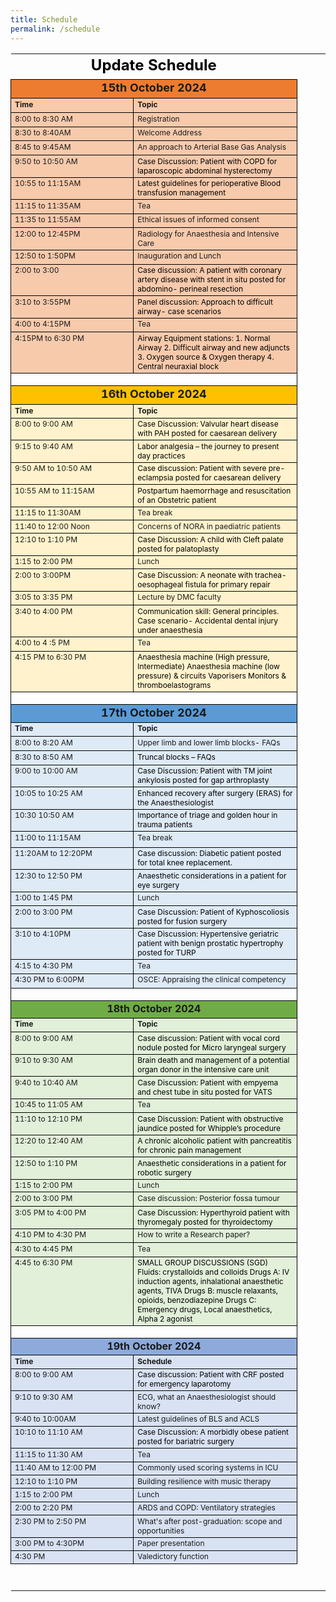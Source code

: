 ```yaml
---
title: Schedule
permalink: /schedule
---
```

 <table  style="border-collapse: collapse" border="0" cellspacing="0" cellpadding="0"><colgroup>
<col  style="width: 480.0px">
<col  style="width: 11.52px">
<col  style="width: 11.52px">
<col  style="width: 11.52px">
<col  style="width: 503.04px">
<col  style="width: 55.67999999999999px">
<col  style="width: 90.24px">
</colgroup>
<tr>
<td colspan="5" id="Table 1!A1" style="border-bottom-color: #000000;border-bottom-style: solid;border-bottom-width: 1px;border-collapse: collapse;border-left: none;border-right: none;border-top: none;color: #000000;font-size: 24.0px;font-weight: bold;height: 31.0pt;text-align: center;vertical-align: top">Update Schedule</td>
</tr>
<tr>
<td colspan="5" id="Table 1!A2" style="background-color: #ED7C30;border-bottom-color: #000000;border-bottom-style: solid;border-bottom-width: 1px;border-collapse: collapse;border-left-color: #000000;border-left-style: solid;border-left-width: 1px;border-right-color: #000000;border-right-style: solid;border-right-width: 1px;border-top-color: #000000;border-top-style: solid;border-top-width: 1px;font-size: 18.0px;font-weight: bold;height: 23.0pt;text-align: center;vertical-align: top">15th October 2024</td>
</tr>
<tr>
<td id="Table 1!A3" style="background-color: #F7CAAC;border-bottom-color: #000000;border-bottom-style: solid;border-bottom-width: 1px;border-collapse: collapse;border-left-color: #000000;border-left-style: solid;border-left-width: 1px;border-right-color: #000000;border-right-style: solid;border-right-width: 1px;border-top-color: #000000;border-top-style: solid;border-top-width: 1px;font-size: 12.0px;font-weight: bold;height: 17.0pt;text-align: left;vertical-align: top">Time</td>
<td colspan="4" id="Table 1!B3" style="background-color: #F7CAAC;border-bottom-color: #000000;border-bottom-style: solid;border-bottom-width: 1px;border-collapse: collapse;border-left-color: #000000;border-left-style: solid;border-left-width: 1px;border-right-color: #000000;border-right-style: solid;border-right-width: 1px;border-top-color: #000000;border-top-style: solid;border-top-width: 1px;font-size: 12.0px;font-weight: bold;height: 17.0pt;text-align: left;vertical-align: top">Topic</td>
</tr>
<tr>
<td id="Table 1!A4" style="background-color: #F7CAAC;border-bottom-color: #000000;border-bottom-style: solid;border-bottom-width: 1px;border-collapse: collapse;border-left-color: #000000;border-left-style: solid;border-left-width: 1px;border-right-color: #000000;border-right-style: solid;border-right-width: 1px;border-top-color: #000000;border-top-style: solid;border-top-width: 1px;font-size: 12.0px;height: 17.0pt;text-align: left;vertical-align: top">8:00 to 8:30 AM</td>
<td colspan="4" id="Table 1!B4" style="background-color: #F7CAAC;border-bottom-color: #000000;border-bottom-style: solid;border-bottom-width: 1px;border-collapse: collapse;border-left-color: #000000;border-left-style: solid;border-left-width: 1px;border-right-color: #000000;border-right-style: solid;border-right-width: 1px;border-top-color: #000000;border-top-style: solid;border-top-width: 1px;font-size: 12.0px;height: 17.0pt;text-align: left;vertical-align: top">Registration</td>
</tr>
<tr>
<td id="Table 1!A5" style="background-color: #F7CAAC;border-bottom-color: #000000;border-bottom-style: solid;border-bottom-width: 1px;border-collapse: collapse;border-left-color: #000000;border-left-style: solid;border-left-width: 1px;border-right-color: #000000;border-right-style: solid;border-right-width: 1px;border-top-color: #000000;border-top-style: solid;border-top-width: 1px;font-size: 12.0px;height: 17.0pt;text-align: left;vertical-align: top">8:30 to 8:40AM</td>
<td colspan="4" id="Table 1!B5" style="background-color: #F7CAAC;border-bottom-color: #000000;border-bottom-style: solid;border-bottom-width: 1px;border-collapse: collapse;border-left-color: #000000;border-left-style: solid;border-left-width: 1px;border-right-color: #000000;border-right-style: solid;border-right-width: 1px;border-top-color: #000000;border-top-style: solid;border-top-width: 1px;font-size: 12.0px;height: 17.0pt;text-align: left;vertical-align: top">Welcome Address</td>
</tr>
<tr>
<td id="Table 1!A6" style="background-color: #F7CAAC;border-bottom-color: #000000;border-bottom-style: solid;border-bottom-width: 1px;border-collapse: collapse;border-left-color: #000000;border-left-style: solid;border-left-width: 1px;border-right-color: #000000;border-right-style: solid;border-right-width: 1px;border-top-color: #000000;border-top-style: solid;border-top-width: 1px;font-size: 12.0px;height: 17.0pt;text-align: left;vertical-align: top">8:45 to 9:45AM</td>
<td colspan="4" id="Table 1!B6" style="background-color: #F7CAAC;border-bottom-color: #000000;border-bottom-style: solid;border-bottom-width: 1px;border-collapse: collapse;border-left-color: #000000;border-left-style: solid;border-left-width: 1px;border-right-color: #000000;border-right-style: solid;border-right-width: 1px;border-top-color: #000000;border-top-style: solid;border-top-width: 1px;font-size: 12.0px;height: 17.0pt;text-align: left;vertical-align: top">An approach to Arterial Base Gas Analysis</td>
</tr>
<tr>
<td id="Table 1!A7" style="background-color: #F7CAAC;border-bottom-color: #000000;border-bottom-style: solid;border-bottom-width: 1px;border-collapse: collapse;border-left-color: #000000;border-left-style: solid;border-left-width: 1px;border-right-color: #000000;border-right-style: solid;border-right-width: 1px;border-top-color: #000000;border-top-style: solid;border-top-width: 1px;font-size: 12.0px;height: 17.0pt;text-align: left;vertical-align: top">9:50 to 10:50 AM</td>
<td colspan="4" id="Table 1!B7" style="background-color: #F7CAAC;border-bottom-color: #000000;border-bottom-style: solid;border-bottom-width: 1px;border-collapse: collapse;border-left-color: #000000;border-left-style: solid;border-left-width: 1px;border-right-color: #000000;border-right-style: solid;border-right-width: 1px;border-top-color: #000000;border-top-style: solid;border-top-width: 1px;color: #000000;font-size: 12.0px;height: 17.0pt;text-align: left;vertical-align: top">Case Discussion: Patient with COPD for laparoscopic abdominal hysterectomy</td>
</tr>
<tr>
<td id="Table 1!A8" style="background-color: #F7CAAC;border-bottom-color: #000000;border-bottom-style: solid;border-bottom-width: 1px;border-collapse: collapse;border-left-color: #000000;border-left-style: solid;border-left-width: 1px;border-right-color: #000000;border-right-style: solid;border-right-width: 1px;border-top-color: #000000;border-top-style: solid;border-top-width: 1px;font-size: 12.0px;height: 17.0pt;text-align: left;vertical-align: top">10:55 to 11:15AM</td>
<td colspan="4" id="Table 1!B8" style="background-color: #F7CAAC;border-bottom-color: #000000;border-bottom-style: solid;border-bottom-width: 1px;border-collapse: collapse;border-left-color: #000000;border-left-style: solid;border-left-width: 1px;border-right-color: #000000;border-right-style: solid;border-right-width: 1px;border-top-color: #000000;border-top-style: solid;border-top-width: 1px;color: #000000;font-size: 12.0px;height: 17.0pt;text-align: left;vertical-align: top">Latest guidelines for perioperative Blood transfusion management</td>
</tr>
<tr>
<td id="Table 1!A9" style="background-color: #F7CAAC;border-bottom-color: #000000;border-bottom-style: solid;border-bottom-width: 1px;border-collapse: collapse;border-left-color: #000000;border-left-style: solid;border-left-width: 1px;border-right-color: #000000;border-right-style: solid;border-right-width: 1px;border-top-color: #000000;border-top-style: solid;border-top-width: 1px;font-size: 12.0px;height: 17.0pt;text-align: left;vertical-align: top">11:15 to 11:35AM</td>
<td colspan="4" id="Table 1!B9" style="background-color: #F7CAAC;border-bottom-color: #000000;border-bottom-style: solid;border-bottom-width: 1px;border-collapse: collapse;border-left-color: #000000;border-left-style: solid;border-left-width: 1px;border-right-color: #000000;border-right-style: solid;border-right-width: 1px;border-top-color: #000000;border-top-style: solid;border-top-width: 1px;font-size: 12.0px;height: 17.0pt;text-align: left;vertical-align: top">Tea</td>
</tr>
<tr>
<td id="Table 1!A10" style="background-color: #F7CAAC;border-bottom-color: #000000;border-bottom-style: solid;border-bottom-width: 1px;border-collapse: collapse;border-left-color: #000000;border-left-style: solid;border-left-width: 1px;border-right-color: #000000;border-right-style: solid;border-right-width: 1px;border-top-color: #000000;border-top-style: solid;border-top-width: 1px;font-size: 12.0px;height: 17.0pt;text-align: left;vertical-align: top">11:35 to 11:55AM</td>
<td colspan="4" id="Table 1!B10" style="background-color: #F7CAAC;border-bottom-color: #000000;border-bottom-style: solid;border-bottom-width: 1px;border-collapse: collapse;border-left-color: #000000;border-left-style: solid;border-left-width: 1px;border-right-color: #000000;border-right-style: solid;border-right-width: 1px;border-top-color: #000000;border-top-style: solid;border-top-width: 1px;font-size: 12.0px;height: 17.0pt;text-align: left;vertical-align: top">Ethical issues of informed consent</td>
</tr>
<tr>
<td id="Table 1!A11" style="background-color: #F7CAAC;border-bottom-color: #000000;border-bottom-style: solid;border-bottom-width: 1px;border-collapse: collapse;border-left-color: #000000;border-left-style: solid;border-left-width: 1px;border-right-color: #000000;border-right-style: solid;border-right-width: 1px;border-top-color: #000000;border-top-style: solid;border-top-width: 1px;font-size: 12.0px;height: 17.0pt;text-align: left;vertical-align: top">12:00 to 12:45PM</td>
<td colspan="4" id="Table 1!B11" style="background-color: #F7CAAC;border-bottom-color: #000000;border-bottom-style: solid;border-bottom-width: 1px;border-collapse: collapse;border-left-color: #000000;border-left-style: solid;border-left-width: 1px;border-right-color: #000000;border-right-style: solid;border-right-width: 1px;border-top-color: #000000;border-top-style: solid;border-top-width: 1px;font-size: 12.0px;height: 17.0pt;text-align: left;vertical-align: top">Radiology for Anaesthesia and Intensive Care</td>
</tr>
<tr>
<td id="Table 1!A12" style="background-color: #F7CAAC;border-bottom-color: #000000;border-bottom-style: solid;border-bottom-width: 1px;border-collapse: collapse;border-left-color: #000000;border-left-style: solid;border-left-width: 1px;border-right-color: #000000;border-right-style: solid;border-right-width: 1px;border-top-color: #000000;border-top-style: solid;border-top-width: 1px;font-size: 12.0px;height: 17.0pt;text-align: left;vertical-align: top">12:50 to 1:50PM</td>
<td colspan="4" id="Table 1!B12" style="background-color: #F7CAAC;border-bottom-color: #000000;border-bottom-style: solid;border-bottom-width: 1px;border-collapse: collapse;border-left-color: #000000;border-left-style: solid;border-left-width: 1px;border-right-color: #000000;border-right-style: solid;border-right-width: 1px;border-top-color: #000000;border-top-style: solid;border-top-width: 1px;font-size: 12.0px;height: 17.0pt;text-align: left;vertical-align: top">Inauguration and Lunch</td>
</tr>
<tr>
<td id="Table 1!A13" style="background-color: #F7CAAC;border-bottom-color: #000000;border-bottom-style: solid;border-bottom-width: 1px;border-collapse: collapse;border-left-color: #000000;border-left-style: solid;border-left-width: 1px;border-right-color: #000000;border-right-style: solid;border-right-width: 1px;border-top-color: #000000;border-top-style: solid;border-top-width: 1px;font-size: 12.0px;height: 17.0pt;text-align: left;vertical-align: top">2:00 to 3:00</td>
<td colspan="4" id="Table 1!B13" style="background-color: #F7CAAC;border-bottom-color: #000000;border-bottom-style: solid;border-bottom-width: 1px;border-collapse: collapse;border-left-color: #000000;border-left-style: solid;border-left-width: 1px;border-right-color: #000000;border-right-style: solid;border-right-width: 1px;border-top-color: #000000;border-top-style: solid;border-top-width: 1px;color: #000000;font-size: 12.0px;height: 17.0pt;text-align: left;vertical-align: top">Case discussion: A patient with coronary artery disease with stent in situ posted for abdomino- perineal resection</td>
</tr>
<tr>
<td id="Table 1!A14" style="background-color: #F7CAAC;border-bottom-color: #000000;border-bottom-style: solid;border-bottom-width: 1px;border-collapse: collapse;border-left-color: #000000;border-left-style: solid;border-left-width: 1px;border-right-color: #000000;border-right-style: solid;border-right-width: 1px;border-top-color: #000000;border-top-style: solid;border-top-width: 1px;font-size: 12.0px;height: 17.0pt;text-align: left;vertical-align: top">3:10 to 3:55PM</td>
<td colspan="4" id="Table 1!B14" style="background-color: #F7CAAC;border-bottom-color: #000000;border-bottom-style: solid;border-bottom-width: 1px;border-collapse: collapse;border-left-color: #000000;border-left-style: solid;border-left-width: 1px;border-right-color: #000000;border-right-style: solid;border-right-width: 1px;border-top-color: #000000;border-top-style: solid;border-top-width: 1px;color: #000000;font-size: 12.0px;height: 17.0pt;text-align: left;vertical-align: top">Panel discussion: Approach to difficult airway- case scenarios</td>
</tr>
<tr>
<td id="Table 1!A15" style="background-color: #F7CAAC;border-bottom-color: #000000;border-bottom-style: solid;border-bottom-width: 1px;border-collapse: collapse;border-left-color: #000000;border-left-style: solid;border-left-width: 1px;border-right-color: #000000;border-right-style: solid;border-right-width: 1px;border-top-color: #000000;border-top-style: solid;border-top-width: 1px;font-size: 12.0px;height: 17.0pt;text-align: left;vertical-align: top">4:00 to 4:15PM</td>
<td colspan="4" id="Table 1!B15" style="background-color: #F7CAAC;border-bottom-color: #000000;border-bottom-style: solid;border-bottom-width: 1px;border-collapse: collapse;border-left-color: #000000;border-left-style: solid;border-left-width: 1px;border-right-color: #000000;border-right-style: solid;border-right-width: 1px;border-top-color: #000000;border-top-style: solid;border-top-width: 1px;font-size: 12.0px;height: 17.0pt;text-align: left;vertical-align: top">Tea</td>
</tr>
<tr>
<td id="Table 1!A16" style="background-color: #F7CAAC;border-bottom-color: #000000;border-bottom-style: solid;border-bottom-width: 1px;border-collapse: collapse;border-left-color: #000000;border-left-style: solid;border-left-width: 1px;border-right-color: #000000;border-right-style: solid;border-right-width: 1px;border-top-color: #000000;border-top-style: solid;border-top-width: 1px;font-size: 12.0px;height: 17.0pt;text-align: left;vertical-align: top">4:15PM to 6:30 PM</td>
<td colspan="4" id="Table 1!B16" style="background-color: #F7CAAC;border-bottom-color: #000000;border-bottom-style: solid;border-bottom-width: 1px;border-collapse: collapse;border-left-color: #000000;border-left-style: solid;border-left-width: 1px;border-right-color: #000000;border-right-style: solid;border-right-width: 1px;border-top-color: #000000;border-top-style: solid;border-top-width: 1px;color: #000000;font-size: 12.0px;height: 17.0pt;text-align: left;vertical-align: top">Airway Equipment stations:
1.   Normal Airway
2.   Difficult airway and new adjuncts
3.   Oxygen source & Oxygen therapy
4.   Central neuraxial block</td>
</tr>
<tr>
<td colspan="5" id="Table 1!A17" style="border-bottom-color: #000000;border-bottom-style: solid;border-bottom-width: 1px;border-collapse: collapse;border-left-color: #000000;border-left-style: solid;border-left-width: 1px;border-right-color: #000000;border-right-style: solid;border-right-width: 1px;border-top-color: #000000;border-top-style: solid;border-top-width: 1px;font-size: 11.0px;height: 15.0pt;text-align: center;vertical-align: top">&nbsp;</td>
</tr>
<tr>
<td colspan="5" id="Table 1!A18" style="background-color: #FFC000;border-bottom-color: #000000;border-bottom-style: solid;border-bottom-width: 1px;border-collapse: collapse;border-left-color: #000000;border-left-style: solid;border-left-width: 1px;border-right-color: #000000;border-right-style: solid;border-right-width: 1px;border-top-color: #000000;border-top-style: solid;border-top-width: 1px;font-size: 18.0px;font-weight: bold;height: 23.0pt;text-align: center;vertical-align: top">16th October 2024</td>
</tr>
<tr>
<td id="Table 1!A19" style="background-color: #FFF2CC;border-bottom-color: #000000;border-bottom-style: solid;border-bottom-width: 1px;border-collapse: collapse;border-left-color: #000000;border-left-style: solid;border-left-width: 1px;border-right-color: #000000;border-right-style: solid;border-right-width: 1px;border-top-color: #000000;border-top-style: solid;border-top-width: 1px;font-size: 12.0px;font-weight: bold;height: 16.0pt;vertical-align: top">Time</td>
<td colspan="4" id="Table 1!B19" style="background-color: #FFF2CC;border-bottom-color: #000000;border-bottom-style: solid;border-bottom-width: 1px;border-collapse: collapse;border-left-color: #000000;border-left-style: solid;border-left-width: 1px;border-right-color: #000000;border-right-style: solid;border-right-width: 1px;border-top-color: #000000;border-top-style: solid;border-top-width: 1px;font-size: 12.0px;font-weight: bold;height: 16.0pt;text-align: left;vertical-align: top">Topic</td>
</tr>
<tr>
<td id="Table 1!A20" style="background-color: #FFF2CC;border-bottom-color: #000000;border-bottom-style: solid;border-bottom-width: 1px;border-collapse: collapse;border-left-color: #000000;border-left-style: solid;border-left-width: 1px;border-right-color: #000000;border-right-style: solid;border-right-width: 1px;border-top-color: #000000;border-top-style: solid;border-top-width: 1px;font-size: 12.0px;height: 17.0pt;vertical-align: top">8:00 to 9:00 AM</td>
<td colspan="4" id="Table 1!B20" style="background-color: #FFF2CC;border-bottom-color: #000000;border-bottom-style: solid;border-bottom-width: 1px;border-collapse: collapse;border-left-color: #000000;border-left-style: solid;border-left-width: 1px;border-right-color: #000000;border-right-style: solid;border-right-width: 1px;border-top-color: #000000;border-top-style: solid;border-top-width: 1px;color: #000000;font-size: 12.0px;height: 17.0pt;text-align: left;vertical-align: top">Case Discussion: Valvular heart disease with PAH posted for caesarean delivery</td>
</tr>
<tr>
<td id="Table 1!A21" style="background-color: #FFF2CC;border-bottom-color: #000000;border-bottom-style: solid;border-bottom-width: 1px;border-collapse: collapse;border-left-color: #000000;border-left-style: solid;border-left-width: 1px;border-right-color: #000000;border-right-style: solid;border-right-width: 1px;border-top-color: #000000;border-top-style: solid;border-top-width: 1px;font-size: 12.0px;height: 16.0pt;vertical-align: top">9:15 to 9:40 AM</td>
<td colspan="4" id="Table 1!B21" style="background-color: #FFF2CC;border-bottom-color: #000000;border-bottom-style: solid;border-bottom-width: 1px;border-collapse: collapse;border-left-color: #000000;border-left-style: solid;border-left-width: 1px;border-right-color: #000000;border-right-style: solid;border-right-width: 1px;border-top-color: #000000;border-top-style: solid;border-top-width: 1px;color: #000000;font-size: 12.0px;height: 16.0pt;text-align: left;vertical-align: top">Labor analgesia – the journey to present day practices</td>
</tr>
<tr>
<td id="Table 1!A22" style="background-color: #FFF2CC;border-bottom-color: #000000;border-bottom-style: solid;border-bottom-width: 1px;border-collapse: collapse;border-left-color: #000000;border-left-style: solid;border-left-width: 1px;border-right-color: #000000;border-right-style: solid;border-right-width: 1px;border-top-color: #000000;border-top-style: solid;border-top-width: 1px;font-size: 12.0px;height: 17.0pt;vertical-align: top">9:50 AM to 10:50 AM</td>
<td colspan="4" id="Table 1!B22" style="background-color: #FFF2CC;border-bottom-color: #000000;border-bottom-style: solid;border-bottom-width: 1px;border-collapse: collapse;border-left-color: #000000;border-left-style: solid;border-left-width: 1px;border-right-color: #000000;border-right-style: solid;border-right-width: 1px;border-top-color: #000000;border-top-style: solid;border-top-width: 1px;color: #000000;font-size: 12.0px;height: 17.0pt;text-align: left;vertical-align: top">Case discussion: Patient with severe pre- eclampsia posted for caesarean delivery</td>
</tr>
<tr>
<td id="Table 1!A23" style="background-color: #FFF2CC;border-bottom-color: #000000;border-bottom-style: solid;border-bottom-width: 1px;border-collapse: collapse;border-left-color: #000000;border-left-style: solid;border-left-width: 1px;border-right-color: #000000;border-right-style: solid;border-right-width: 1px;border-top-color: #000000;border-top-style: solid;border-top-width: 1px;font-size: 12.0px;height: 17.0pt;vertical-align: top">10:55 AM to 11:15AM</td>
<td colspan="4" id="Table 1!B23" style="background-color: #FFF2CC;border-bottom-color: #000000;border-bottom-style: solid;border-bottom-width: 1px;border-collapse: collapse;border-left-color: #000000;border-left-style: solid;border-left-width: 1px;border-right-color: #000000;border-right-style: solid;border-right-width: 1px;border-top-color: #000000;border-top-style: solid;border-top-width: 1px;color: #000000;font-size: 12.0px;height: 17.0pt;text-align: left;vertical-align: top">Postpartum haemorrhage and resuscitation of an Obstetric patient</td>
</tr>
<tr>
<td id="Table 1!A24" style="background-color: #FFF2CC;border-bottom-color: #000000;border-bottom-style: solid;border-bottom-width: 1px;border-collapse: collapse;border-left-color: #000000;border-left-style: solid;border-left-width: 1px;border-right-color: #000000;border-right-style: solid;border-right-width: 1px;border-top-color: #000000;border-top-style: solid;border-top-width: 1px;font-size: 12.0px;height: 16.0pt;vertical-align: top">11:15 to 11:30AM</td>
<td colspan="4" id="Table 1!B24" style="background-color: #FFF2CC;border-bottom-color: #000000;border-bottom-style: solid;border-bottom-width: 1px;border-collapse: collapse;border-left-color: #000000;border-left-style: solid;border-left-width: 1px;border-right-color: #000000;border-right-style: solid;border-right-width: 1px;border-top-color: #000000;border-top-style: solid;border-top-width: 1px;font-size: 12.0px;height: 16.0pt;text-align: left;vertical-align: top">Tea break</td>
</tr>
<tr>
<td id="Table 1!A25" style="background-color: #FFF2CC;border-bottom-color: #000000;border-bottom-style: solid;border-bottom-width: 1px;border-collapse: collapse;border-left-color: #000000;border-left-style: solid;border-left-width: 1px;border-right-color: #000000;border-right-style: solid;border-right-width: 1px;border-top-color: #000000;border-top-style: solid;border-top-width: 1px;font-size: 12.0px;height: 16.0pt;vertical-align: top">11:40 to 12:00 Noon</td>
<td colspan="4" id="Table 1!B25" style="background-color: #FFF2CC;border-bottom-color: #000000;border-bottom-style: solid;border-bottom-width: 1px;border-collapse: collapse;border-left-color: #000000;border-left-style: solid;border-left-width: 1px;border-right-color: #000000;border-right-style: solid;border-right-width: 1px;border-top-color: #000000;border-top-style: solid;border-top-width: 1px;font-size: 12.0px;height: 16.0pt;text-align: left;vertical-align: top">Concerns of NORA in paediatric patients</td>
</tr>
<tr>
<td id="Table 1!A26" style="background-color: #FFF2CC;border-bottom-color: #000000;border-bottom-style: solid;border-bottom-width: 1px;border-collapse: collapse;border-left-color: #000000;border-left-style: solid;border-left-width: 1px;border-right-color: #000000;border-right-style: solid;border-right-width: 1px;border-top-color: #000000;border-top-style: solid;border-top-width: 1px;font-size: 12.0px;height: 17.0pt;vertical-align: top">12:10 to 1:10 PM</td>
<td colspan="4" id="Table 1!B26" style="background-color: #FFF2CC;border-bottom-color: #000000;border-bottom-style: solid;border-bottom-width: 1px;border-collapse: collapse;border-left-color: #000000;border-left-style: solid;border-left-width: 1px;border-right-color: #000000;border-right-style: solid;border-right-width: 1px;border-top-color: #000000;border-top-style: solid;border-top-width: 1px;color: #000000;font-size: 12.0px;height: 17.0pt;text-align: left;vertical-align: top">Case Discussion: A child with Cleft palate posted for palatoplasty</td>
</tr>
<tr>
<td id="Table 1!A27" style="background-color: #FFF2CC;border-bottom-color: #000000;border-bottom-style: solid;border-bottom-width: 1px;border-collapse: collapse;border-left-color: #000000;border-left-style: solid;border-left-width: 1px;border-right-color: #000000;border-right-style: solid;border-right-width: 1px;border-top-color: #000000;border-top-style: solid;border-top-width: 1px;font-size: 12.0px;height: 16.0pt;vertical-align: top">1:15 to 2:00 PM</td>
<td colspan="4" id="Table 1!B27" style="background-color: #FFF2CC;border-bottom-color: #000000;border-bottom-style: solid;border-bottom-width: 1px;border-collapse: collapse;border-left-color: #000000;border-left-style: solid;border-left-width: 1px;border-right-color: #000000;border-right-style: solid;border-right-width: 1px;border-top-color: #000000;border-top-style: solid;border-top-width: 1px;font-size: 12.0px;height: 16.0pt;text-align: left;vertical-align: top">Lunch</td>
</tr>
<tr>
<td id="Table 1!A28" style="background-color: #FFF2CC;border-bottom-color: #000000;border-bottom-style: solid;border-bottom-width: 1px;border-collapse: collapse;border-left-color: #000000;border-left-style: solid;border-left-width: 1px;border-right-color: #000000;border-right-style: solid;border-right-width: 1px;border-top-color: #000000;border-top-style: solid;border-top-width: 1px;font-size: 12.0px;height: 17.0pt;vertical-align: top">2:00 to 3:00PM</td>
<td colspan="4" id="Table 1!B28" style="background-color: #FFF2CC;border-bottom-color: #000000;border-bottom-style: solid;border-bottom-width: 1px;border-collapse: collapse;border-left-color: #000000;border-left-style: solid;border-left-width: 1px;border-right-color: #000000;border-right-style: solid;border-right-width: 1px;border-top-color: #000000;border-top-style: solid;border-top-width: 1px;color: #000000;font-size: 12.0px;height: 17.0pt;text-align: left;vertical-align: top">Case Discussion: A neonate with trachea- oesophageal fistula for primary repair</td>
</tr>
<tr>
<td id="Table 1!A29" style="background-color: #FFF2CC;border-bottom-color: #000000;border-bottom-style: solid;border-bottom-width: 1px;border-collapse: collapse;border-left-color: #000000;border-left-style: solid;border-left-width: 1px;border-right-color: #000000;border-right-style: solid;border-right-width: 1px;border-top-color: #000000;border-top-style: solid;border-top-width: 1px;font-size: 12.0px;height: 17.0pt;vertical-align: top">3:05 to 3:35 PM</td>
<td colspan="4" id="Table 1!B29" style="background-color: #FFF2CC;border-bottom-color: #000000;border-bottom-style: solid;border-bottom-width: 1px;border-collapse: collapse;border-left-color: #000000;border-left-style: solid;border-left-width: 1px;border-right-color: #000000;border-right-style: solid;border-right-width: 1px;border-top-color: #000000;border-top-style: solid;border-top-width: 1px;font-size: 12.0px;height: 17.0pt;text-align: left;vertical-align: top">Lecture by DMC faculty</td>
</tr>
<tr>
<td id="Table 1!A30" style="background-color: #FFF2CC;border-bottom-color: #000000;border-bottom-style: solid;border-bottom-width: 1px;border-collapse: collapse;border-left-color: #000000;border-left-style: solid;border-left-width: 1px;border-right-color: #000000;border-right-style: solid;border-right-width: 1px;border-top-color: #000000;border-top-style: solid;border-top-width: 1px;font-size: 12.0px;height: 17.0pt;vertical-align: top">3:40 to 4:00 PM</td>
<td colspan="4" id="Table 1!B30" style="background-color: #FFF2CC;border-bottom-color: #000000;border-bottom-style: solid;border-bottom-width: 1px;border-collapse: collapse;border-left-color: #000000;border-left-style: solid;border-left-width: 1px;border-right-color: #000000;border-right-style: solid;border-right-width: 1px;border-top-color: #000000;border-top-style: solid;border-top-width: 1px;color: #000000;font-size: 12.0px;height: 17.0pt;text-align: left;vertical-align: top">Communication skill: General principles.  Case scenario- Accidental dental injury under anaesthesia</td>
</tr>
<tr>
<td id="Table 1!A31" style="background-color: #FFF2CC;border-bottom-color: #000000;border-bottom-style: solid;border-bottom-width: 1px;border-collapse: collapse;border-left-color: #000000;border-left-style: solid;border-left-width: 1px;border-right-color: #000000;border-right-style: solid;border-right-width: 1px;border-top-color: #000000;border-top-style: solid;border-top-width: 1px;font-size: 12.0px;height: 17.0pt;vertical-align: top">4:00 to 4 :5 PM</td>
<td colspan="4" id="Table 1!B31" style="background-color: #FFF2CC;border-bottom-color: #000000;border-bottom-style: solid;border-bottom-width: 1px;border-collapse: collapse;border-left-color: #000000;border-left-style: solid;border-left-width: 1px;border-right-color: #000000;border-right-style: solid;border-right-width: 1px;border-top-color: #000000;border-top-style: solid;border-top-width: 1px;font-size: 12.0px;height: 17.0pt;text-align: left;vertical-align: top">Tea</td>
</tr>
<tr>
<td id="Table 1!A32" style="background-color: #FFF2CC;border-bottom-color: #000000;border-bottom-style: solid;border-bottom-width: 1px;border-collapse: collapse;border-left-color: #000000;border-left-style: solid;border-left-width: 1px;border-right-color: #000000;border-right-style: solid;border-right-width: 1px;border-top-color: #000000;border-top-style: solid;border-top-width: 1px;font-size: 12.0px;height: 17.0pt;vertical-align: top">4:15 PM to 6:30 PM</td>
<td colspan="4" id="Table 1!B32" style="background-color: #FFF2CC;border-bottom-color: #000000;border-bottom-style: solid;border-bottom-width: 1px;border-collapse: collapse;border-left-color: #000000;border-left-style: solid;border-left-width: 1px;border-right-color: #000000;border-right-style: solid;border-right-width: 1px;border-top-color: #000000;border-top-style: solid;border-top-width: 1px;color: #000000;font-size: 12.0px;height: 17.0pt;text-align: left;vertical-align: top">Anaesthesia machine (High pressure, Intermediate)
Anaesthesia machine (low pressure) & circuits Vaporisers
Monitors & thromboelastograms</td>
</tr>
<tr>
<td colspan="5" id="Table 1!A33" style="border-bottom-color: #000000;border-bottom-style: solid;border-bottom-width: 1px;border-collapse: collapse;border-left-color: #000000;border-left-style: solid;border-left-width: 1px;border-right-color: #000000;border-right-style: solid;border-right-width: 1px;border-top-color: #000000;border-top-style: solid;border-top-width: 1px;font-size: 11.0px;height: 15.0pt;text-align: center;vertical-align: top">&nbsp;</td>
</tr>
<tr>
<td colspan="5" id="Table 1!A34" style="background-color: #5B9AD5;border-bottom-color: #000000;border-bottom-style: solid;border-bottom-width: 1px;border-collapse: collapse;border-left-color: #000000;border-left-style: solid;border-left-width: 1px;border-right-color: #000000;border-right-style: solid;border-right-width: 1px;border-top-color: #000000;border-top-style: solid;border-top-width: 1px;font-size: 18.0px;font-weight: bold;height: 20.0pt;text-align: center;vertical-align: top">17th October 2024</td>
</tr>
<tr>
<td id="Table 1!A35" style="background-color: #DEEAF6;border-bottom-color: #000000;border-bottom-style: solid;border-bottom-width: 1px;border-collapse: collapse;border-left-color: #000000;border-left-style: solid;border-left-width: 1px;border-right-color: #000000;border-right-style: solid;border-right-width: 1px;border-top-color: #000000;border-top-style: solid;border-top-width: 1px;font-size: 12.0px;font-weight: bold;height: 17.0pt;text-align: left;vertical-align: top">Time</td>
<td colspan="4" id="Table 1!B35" style="background-color: #DEEAF6;border-bottom-color: #000000;border-bottom-style: solid;border-bottom-width: 1px;border-collapse: collapse;border-left-color: #000000;border-left-style: solid;border-left-width: 1px;border-right-color: #000000;border-right-style: solid;border-right-width: 1px;border-top-color: #000000;border-top-style: solid;border-top-width: 1px;font-size: 12.0px;font-weight: bold;height: 17.0pt;vertical-align: top">Topic</td>
</tr>
<tr>
<td id="Table 1!A36" style="background-color: #DEEAF6;border-bottom-color: #000000;border-bottom-style: solid;border-bottom-width: 1px;border-collapse: collapse;border-left-color: #000000;border-left-style: solid;border-left-width: 1px;border-right-color: #000000;border-right-style: solid;border-right-width: 1px;border-top-color: #000000;border-top-style: solid;border-top-width: 1px;font-size: 12.0px;height: 17.0pt;text-align: left;vertical-align: top">8:00 to 8:20 AM</td>
<td colspan="4" id="Table 1!B36" style="background-color: #DEEAF6;border-bottom-color: #000000;border-bottom-style: solid;border-bottom-width: 1px;border-collapse: collapse;border-left-color: #000000;border-left-style: solid;border-left-width: 1px;border-right-color: #000000;border-right-style: solid;border-right-width: 1px;border-top-color: #000000;border-top-style: solid;border-top-width: 1px;font-size: 12.0px;height: 17.0pt;vertical-align: top">Upper limb and lower limb blocks- FAQs</td>
</tr>
<tr>
<td id="Table 1!A37" style="background-color: #DEEAF6;border-bottom-color: #000000;border-bottom-style: solid;border-bottom-width: 1px;border-collapse: collapse;border-left-color: #000000;border-left-style: solid;border-left-width: 1px;border-right-color: #000000;border-right-style: solid;border-right-width: 1px;border-top-color: #000000;border-top-style: solid;border-top-width: 1px;font-size: 12.0px;height: 17.0pt;text-align: left;vertical-align: top">8:30 to 8:50 AM</td>
<td colspan="4" id="Table 1!B37" style="background-color: #DEEAF6;border-bottom-color: #000000;border-bottom-style: solid;border-bottom-width: 1px;border-collapse: collapse;border-left-color: #000000;border-left-style: solid;border-left-width: 1px;border-right-color: #000000;border-right-style: solid;border-right-width: 1px;border-top-color: #000000;border-top-style: solid;border-top-width: 1px;color: #000000;font-size: 12.0px;height: 17.0pt;text-align: left;vertical-align: top">Truncal blocks – FAQs</td>
</tr>
<tr>
<td id="Table 1!A38" style="background-color: #DEEAF6;border-bottom-color: #000000;border-bottom-style: solid;border-bottom-width: 1px;border-collapse: collapse;border-left-color: #000000;border-left-style: solid;border-left-width: 1px;border-right-color: #000000;border-right-style: solid;border-right-width: 1px;border-top-color: #000000;border-top-style: solid;border-top-width: 1px;font-size: 12.0px;height: 17.0pt;text-align: left;vertical-align: top">9:00 to 10:00 AM</td>
<td colspan="4" id="Table 1!B38" style="background-color: #DEEAF6;border-bottom-color: #000000;border-bottom-style: solid;border-bottom-width: 1px;border-collapse: collapse;border-left-color: #000000;border-left-style: solid;border-left-width: 1px;border-right-color: #000000;border-right-style: solid;border-right-width: 1px;border-top-color: #000000;border-top-style: solid;border-top-width: 1px;color: #000000;font-size: 12.0px;height: 17.0pt;text-align: left;vertical-align: top">Case Discussion: Patient with TM joint ankylosis posted for gap arthroplasty</td>
</tr>
<tr>
<td id="Table 1!A39" style="background-color: #DEEAF6;border-bottom-color: #000000;border-bottom-style: solid;border-bottom-width: 1px;border-collapse: collapse;border-left-color: #000000;border-left-style: solid;border-left-width: 1px;border-right-color: #000000;border-right-style: solid;border-right-width: 1px;border-top-color: #000000;border-top-style: solid;border-top-width: 1px;font-size: 12.0px;height: 17.0pt;text-align: left;vertical-align: top">10:05 to 10:25 AM</td>
<td colspan="4" id="Table 1!B39" style="background-color: #DEEAF6;border-bottom-color: #000000;border-bottom-style: solid;border-bottom-width: 1px;border-collapse: collapse;border-left-color: #000000;border-left-style: solid;border-left-width: 1px;border-right-color: #000000;border-right-style: solid;border-right-width: 1px;border-top-color: #000000;border-top-style: solid;border-top-width: 1px;color: #000000;font-size: 12.0px;height: 17.0pt;text-align: left;vertical-align: top">Enhanced recovery after surgery (ERAS) for the Anaesthesiologist</td>
</tr>
<tr>
<td id="Table 1!A40" style="background-color: #DEEAF6;border-bottom-color: #000000;border-bottom-style: solid;border-bottom-width: 1px;border-collapse: collapse;border-left-color: #000000;border-left-style: solid;border-left-width: 1px;border-right-color: #000000;border-right-style: solid;border-right-width: 1px;border-top-color: #000000;border-top-style: solid;border-top-width: 1px;font-size: 12.0px;height: 17.0pt;text-align: left;vertical-align: top">10:30 10:50 AM</td>
<td colspan="4" id="Table 1!B40" style="background-color: #DEEAF6;border-bottom-color: #000000;border-bottom-style: solid;border-bottom-width: 1px;border-collapse: collapse;border-left-color: #000000;border-left-style: solid;border-left-width: 1px;border-right-color: #000000;border-right-style: solid;border-right-width: 1px;border-top-color: #000000;border-top-style: solid;border-top-width: 1px;color: #000000;font-size: 12.0px;height: 17.0pt;text-align: left;vertical-align: top">Importance of triage and golden hour in trauma patients</td>
</tr>
<tr>
<td id="Table 1!A41" style="background-color: #DEEAF6;border-bottom-color: #000000;border-bottom-style: solid;border-bottom-width: 1px;border-collapse: collapse;border-left-color: #000000;border-left-style: solid;border-left-width: 1px;border-right-color: #000000;border-right-style: solid;border-right-width: 1px;border-top-color: #000000;border-top-style: solid;border-top-width: 1px;font-size: 12.0px;height: 19.0pt;text-align: left;vertical-align: top">11:00 to 11:15AM</td>
<td colspan="4" id="Table 1!B41" style="background-color: #DEEAF6;border-bottom-color: #000000;border-bottom-style: solid;border-bottom-width: 1px;border-collapse: collapse;border-left-color: #000000;border-left-style: solid;border-left-width: 1px;border-right-color: #000000;border-right-style: solid;border-right-width: 1px;border-top-color: #000000;border-top-style: solid;border-top-width: 1px;font-size: 12.0px;height: 19.0pt;text-align: left;vertical-align: top">Tea break</td>
</tr>
<tr>
<td id="Table 1!A42" style="background-color: #DEEAF6;border-bottom-color: #000000;border-bottom-style: solid;border-bottom-width: 1px;border-collapse: collapse;border-left-color: #000000;border-left-style: solid;border-left-width: 1px;border-right-color: #000000;border-right-style: solid;border-right-width: 1px;border-top-color: #000000;border-top-style: solid;border-top-width: 1px;font-size: 12.0px;height: 17.0pt;text-align: left;vertical-align: top">11:20AM to 12:20PM</td>
<td colspan="4" id="Table 1!B42" style="background-color: #DEEAF6;border-bottom-color: #000000;border-bottom-style: solid;border-bottom-width: 1px;border-collapse: collapse;border-left-color: #000000;border-left-style: solid;border-left-width: 1px;border-right-color: #000000;border-right-style: solid;border-right-width: 1px;border-top-color: #000000;border-top-style: solid;border-top-width: 1px;color: #000000;font-size: 12.0px;height: 17.0pt;text-align: left;vertical-align: top">Case discussion: Diabetic patient posted for total knee replacement.</td>
</tr>
<tr>
<td id="Table 1!A43" style="background-color: #DEEAF6;border-bottom-color: #000000;border-bottom-style: solid;border-bottom-width: 1px;border-collapse: collapse;border-left-color: #000000;border-left-style: solid;border-left-width: 1px;border-right-color: #000000;border-right-style: solid;border-right-width: 1px;border-top-color: #000000;border-top-style: solid;border-top-width: 1px;font-size: 12.0px;height: 17.0pt;text-align: left;vertical-align: top">12:30 to 12:50 PM</td>
<td colspan="4" id="Table 1!B43" style="background-color: #DEEAF6;border-bottom-color: #000000;border-bottom-style: solid;border-bottom-width: 1px;border-collapse: collapse;border-left-color: #000000;border-left-style: solid;border-left-width: 1px;border-right-color: #000000;border-right-style: solid;border-right-width: 1px;border-top-color: #000000;border-top-style: solid;border-top-width: 1px;color: #000000;font-size: 12.0px;height: 17.0pt;text-align: left;vertical-align: top">Anaesthetic considerations in a patient for eye surgery</td>
</tr>
<tr>
<td id="Table 1!A44" style="background-color: #DEEAF6;border-bottom-color: #000000;border-bottom-style: solid;border-bottom-width: 1px;border-collapse: collapse;border-left-color: #000000;border-left-style: solid;border-left-width: 1px;border-right-color: #000000;border-right-style: solid;border-right-width: 1px;border-top-color: #000000;border-top-style: solid;border-top-width: 1px;font-size: 12.0px;height: 17.0pt;text-align: left;vertical-align: top">1:00 to 1:45 PM</td>
<td colspan="4" id="Table 1!B44" style="background-color: #DEEAF6;border-bottom-color: #000000;border-bottom-style: solid;border-bottom-width: 1px;border-collapse: collapse;border-left-color: #000000;border-left-style: solid;border-left-width: 1px;border-right-color: #000000;border-right-style: solid;border-right-width: 1px;border-top-color: #000000;border-top-style: solid;border-top-width: 1px;font-size: 12.0px;height: 17.0pt;text-align: left;vertical-align: top">Lunch</td>
</tr>
<tr>
<td id="Table 1!A45" style="background-color: #DEEAF6;border-bottom-color: #000000;border-bottom-style: solid;border-bottom-width: 1px;border-collapse: collapse;border-left-color: #000000;border-left-style: solid;border-left-width: 1px;border-right-color: #000000;border-right-style: solid;border-right-width: 1px;border-top-color: #000000;border-top-style: solid;border-top-width: 1px;font-size: 12.0px;height: 17.0pt;text-align: left;vertical-align: top">2:00 to 3:00 PM</td>
<td colspan="4" id="Table 1!B45" style="background-color: #DEEAF6;border-bottom-color: #000000;border-bottom-style: solid;border-bottom-width: 1px;border-collapse: collapse;border-left-color: #000000;border-left-style: solid;border-left-width: 1px;border-right-color: #000000;border-right-style: solid;border-right-width: 1px;border-top-color: #000000;border-top-style: solid;border-top-width: 1px;color: #000000;font-size: 12.0px;height: 17.0pt;text-align: left;vertical-align: top">Case Discussion: Patient of Kyphoscoliosis posted for fusion surgery</td>
</tr>
<tr>
<td id="Table 1!A46" style="background-color: #DEEAF6;border-bottom-color: #000000;border-bottom-style: solid;border-bottom-width: 1px;border-collapse: collapse;border-left-color: #000000;border-left-style: solid;border-left-width: 1px;border-right-color: #000000;border-right-style: solid;border-right-width: 1px;border-top-color: #000000;border-top-style: solid;border-top-width: 1px;font-size: 12.0px;height: 17.0pt;text-align: left;vertical-align: top">3:10 to 4:10PM</td>
<td colspan="4" id="Table 1!B46" style="background-color: #DEEAF6;border-bottom-color: #000000;border-bottom-style: solid;border-bottom-width: 1px;border-collapse: collapse;border-left-color: #000000;border-left-style: solid;border-left-width: 1px;border-right-color: #000000;border-right-style: solid;border-right-width: 1px;border-top-color: #000000;border-top-style: solid;border-top-width: 1px;color: #000000;font-size: 12.0px;height: 17.0pt;text-align: left;vertical-align: top">Case Discussion: Hypertensive geriatric patient with benign prostatic hypertrophy posted for TURP</td>
</tr>
<tr>
<td id="Table 1!A47" style="background-color: #DEEAF6;border-bottom-color: #000000;border-bottom-style: solid;border-bottom-width: 1px;border-collapse: collapse;border-left-color: #000000;border-left-style: solid;border-left-width: 1px;border-right-color: #000000;border-right-style: solid;border-right-width: 1px;border-top-color: #000000;border-top-style: solid;border-top-width: 1px;font-size: 12.0px;height: 17.0pt;text-align: left;vertical-align: top">4:15 to 4:30 PM</td>
<td colspan="4" id="Table 1!B47" style="background-color: #DEEAF6;border-bottom-color: #000000;border-bottom-style: solid;border-bottom-width: 1px;border-collapse: collapse;border-left-color: #000000;border-left-style: solid;border-left-width: 1px;border-right-color: #000000;border-right-style: solid;border-right-width: 1px;border-top-color: #000000;border-top-style: solid;border-top-width: 1px;font-size: 12.0px;height: 17.0pt;text-align: left;vertical-align: top">Tea</td>
</tr>
<tr>
<td id="Table 1!A48" style="background-color: #DEEAF6;border-bottom-color: #000000;border-bottom-style: solid;border-bottom-width: 1px;border-collapse: collapse;border-left-color: #000000;border-left-style: solid;border-left-width: 1px;border-right-color: #000000;border-right-style: solid;border-right-width: 1px;border-top-color: #000000;border-top-style: solid;border-top-width: 1px;font-size: 12.0px;height: 17.0pt;text-align: left;vertical-align: top">4:30 PM to 6:00PM</td>
<td colspan="4" id="Table 1!B48" style="background-color: #DEEAF6;border-bottom-color: #000000;border-bottom-style: solid;border-bottom-width: 1px;border-collapse: collapse;border-left-color: #000000;border-left-style: solid;border-left-width: 1px;border-right-color: #000000;border-right-style: solid;border-right-width: 1px;border-top-color: #000000;border-top-style: solid;border-top-width: 1px;font-size: 12.0px;height: 17.0pt;text-align: left;vertical-align: top">OSCE: Appraising the clinical competency</td>
</tr>
<tr>
<td colspan="5" id="Table 1!A49" style="border-bottom-color: #000000;border-bottom-style: solid;border-bottom-width: 1px;border-collapse: collapse;border-left-color: #000000;border-left-style: solid;border-left-width: 1px;border-right-color: #000000;border-right-style: solid;border-right-width: 1px;border-top-color: #000000;border-top-style: solid;border-top-width: 1px;font-size: 11.0px;height: 15.0pt;text-align: center;vertical-align: top">&nbsp;</td>
</tr>
<tr>
<td colspan="5" id="Table 1!A50" style="background-color: #6FAC46;border-bottom-color: #000000;border-bottom-style: solid;border-bottom-width: 1px;border-collapse: collapse;border-left-color: #000000;border-left-style: solid;border-left-width: 1px;border-right-color: #000000;border-right-style: solid;border-right-width: 1px;border-top-color: #000000;border-top-style: solid;border-top-width: 1px;font-size: 16.0px;font-weight: bold;height: 21.0pt;text-align: center;vertical-align: top">18th October 2024</td>
</tr>
<tr>
<td id="Table 1!A51" style="background-color: #E2EFD9;border-bottom-color: #000000;border-bottom-style: solid;border-bottom-width: 1px;border-collapse: collapse;border-left-color: #000000;border-left-style: solid;border-left-width: 1px;border-right-color: #000000;border-right-style: solid;border-right-width: 1px;border-top-color: #000000;border-top-style: solid;border-top-width: 1px;font-size: 12.0px;font-weight: bold;height: 17.0pt;text-align: left;vertical-align: top">Time</td>
<td colspan="4" id="Table 1!B51" style="background-color: #E2EFD9;border-bottom-color: #000000;border-bottom-style: solid;border-bottom-width: 1px;border-collapse: collapse;border-left-color: #000000;border-left-style: solid;border-left-width: 1px;border-right-color: #000000;border-right-style: solid;border-right-width: 1px;border-top-color: #000000;border-top-style: solid;border-top-width: 1px;font-size: 12.0px;font-weight: bold;height: 17.0pt;text-align: left;vertical-align: top">Topic</td>
</tr>
<tr>
<td id="Table 1!A52" style="background-color: #E2EFD9;border-bottom-color: #000000;border-bottom-style: solid;border-bottom-width: 1px;border-collapse: collapse;border-left-color: #000000;border-left-style: solid;border-left-width: 1px;border-right-color: #000000;border-right-style: solid;border-right-width: 1px;border-top-color: #000000;border-top-style: solid;border-top-width: 1px;font-size: 12.0px;height: 17.0pt;text-align: left;vertical-align: top">8:00 to 9:00 AM</td>
<td colspan="4" id="Table 1!B52" style="background-color: #E2EFD9;border-bottom-color: #000000;border-bottom-style: solid;border-bottom-width: 1px;border-collapse: collapse;border-left-color: #000000;border-left-style: solid;border-left-width: 1px;border-right-color: #000000;border-right-style: solid;border-right-width: 1px;border-top-color: #000000;border-top-style: solid;border-top-width: 1px;color: #000000;font-size: 12.0px;height: 17.0pt;text-align: left;vertical-align: top">Case discussion: Patient with vocal cord nodule posted for Micro laryngeal surgery</td>
</tr>
<tr>
<td id="Table 1!A53" style="background-color: #E2EFD9;border-bottom-color: #000000;border-bottom-style: solid;border-bottom-width: 1px;border-collapse: collapse;border-left-color: #000000;border-left-style: solid;border-left-width: 1px;border-right-color: #000000;border-right-style: solid;border-right-width: 1px;border-top-color: #000000;border-top-style: solid;border-top-width: 1px;font-size: 12.0px;height: 17.0pt;text-align: left;vertical-align: top">9:10 to 9:30 AM</td>
<td colspan="4" id="Table 1!B53" style="background-color: #E2EFD9;border-bottom-color: #000000;border-bottom-style: solid;border-bottom-width: 1px;border-collapse: collapse;border-left-color: #000000;border-left-style: solid;border-left-width: 1px;border-right-color: #000000;border-right-style: solid;border-right-width: 1px;border-top-color: #000000;border-top-style: solid;border-top-width: 1px;color: #000000;font-size: 12.0px;height: 17.0pt;text-align: left;vertical-align: top">Brain death and management of a potential organ donor in the intensive care unit</td>
</tr>
<tr>
<td id="Table 1!A54" style="background-color: #E2EFD9;border-bottom-color: #000000;border-bottom-style: solid;border-bottom-width: 1px;border-collapse: collapse;border-left-color: #000000;border-left-style: solid;border-left-width: 1px;border-right-color: #000000;border-right-style: solid;border-right-width: 1px;border-top-color: #000000;border-top-style: solid;border-top-width: 1px;font-size: 12.0px;height: 17.0pt;text-align: left;vertical-align: top">9:40 to 10:40 AM</td>
<td colspan="4" id="Table 1!B54" style="background-color: #E2EFD9;border-bottom-color: #000000;border-bottom-style: solid;border-bottom-width: 1px;border-collapse: collapse;border-left-color: #000000;border-left-style: solid;border-left-width: 1px;border-right-color: #000000;border-right-style: solid;border-right-width: 1px;border-top-color: #000000;border-top-style: solid;border-top-width: 1px;color: #000000;font-size: 12.0px;height: 17.0pt;text-align: left;vertical-align: top">Case Discussion: Patient with empyema and chest tube in situ posted for VATS</td>
</tr>
<tr>
<td id="Table 1!A55" style="background-color: #E2EFD9;border-bottom-color: #000000;border-bottom-style: solid;border-bottom-width: 1px;border-collapse: collapse;border-left-color: #000000;border-left-style: solid;border-left-width: 1px;border-right-color: #000000;border-right-style: solid;border-right-width: 1px;border-top-color: #000000;border-top-style: solid;border-top-width: 1px;font-size: 12.0px;height: 17.0pt;text-align: left;vertical-align: top">10:45 to 11:05 AM</td>
<td colspan="4" id="Table 1!B55" style="background-color: #E2EFD9;border-bottom-color: #000000;border-bottom-style: solid;border-bottom-width: 1px;border-collapse: collapse;border-left-color: #000000;border-left-style: solid;border-left-width: 1px;border-right-color: #000000;border-right-style: solid;border-right-width: 1px;border-top-color: #000000;border-top-style: solid;border-top-width: 1px;font-size: 12.0px;height: 17.0pt;text-align: left;vertical-align: top">Tea</td>
</tr>
<tr>
<td id="Table 1!A56" style="background-color: #E2EFD9;border-bottom-color: #000000;border-bottom-style: solid;border-bottom-width: 1px;border-collapse: collapse;border-left-color: #000000;border-left-style: solid;border-left-width: 1px;border-right-color: #000000;border-right-style: solid;border-right-width: 1px;border-top-color: #000000;border-top-style: solid;border-top-width: 1px;font-size: 12.0px;height: 17.0pt;text-align: left;vertical-align: top">11:10 to 12:10 PM</td>
<td colspan="4" id="Table 1!B56" style="background-color: #E2EFD9;border-bottom-color: #000000;border-bottom-style: solid;border-bottom-width: 1px;border-collapse: collapse;border-left-color: #000000;border-left-style: solid;border-left-width: 1px;border-right-color: #000000;border-right-style: solid;border-right-width: 1px;border-top-color: #000000;border-top-style: solid;border-top-width: 1px;color: #000000;font-size: 12.0px;height: 17.0pt;text-align: left;vertical-align: top">Case Discussion: Patient with obstructive jaundice posted for Whipple’s procedure</td>
</tr>
<tr>
<td id="Table 1!A57" style="background-color: #E2EFD9;border-bottom-color: #000000;border-bottom-style: solid;border-bottom-width: 1px;border-collapse: collapse;border-left-color: #000000;border-left-style: solid;border-left-width: 1px;border-right-color: #000000;border-right-style: solid;border-right-width: 1px;border-top-color: #000000;border-top-style: solid;border-top-width: 1px;font-size: 12.0px;height: 17.0pt;text-align: left;vertical-align: top">12:20 to 12:40 AM</td>
<td colspan="4" id="Table 1!B57" style="background-color: #E2EFD9;border-bottom-color: #000000;border-bottom-style: solid;border-bottom-width: 1px;border-collapse: collapse;border-left-color: #000000;border-left-style: solid;border-left-width: 1px;border-right-color: #000000;border-right-style: solid;border-right-width: 1px;border-top-color: #000000;border-top-style: solid;border-top-width: 1px;color: #000000;font-size: 12.0px;height: 17.0pt;text-align: left;vertical-align: top">A chronic alcoholic patient with pancreatitis for chronic pain management</td>
</tr>
<tr>
<td id="Table 1!A58" style="background-color: #E2EFD9;border-bottom-color: #000000;border-bottom-style: solid;border-bottom-width: 1px;border-collapse: collapse;border-left-color: #000000;border-left-style: solid;border-left-width: 1px;border-right-color: #000000;border-right-style: solid;border-right-width: 1px;border-top-color: #000000;border-top-style: solid;border-top-width: 1px;font-size: 12.0px;height: 17.0pt;text-align: left;vertical-align: top">12:50 to 1:10 PM</td>
<td colspan="4" id="Table 1!B58" style="background-color: #E2EFD9;border-bottom-color: #000000;border-bottom-style: solid;border-bottom-width: 1px;border-collapse: collapse;border-left-color: #000000;border-left-style: solid;border-left-width: 1px;border-right-color: #000000;border-right-style: solid;border-right-width: 1px;border-top-color: #000000;border-top-style: solid;border-top-width: 1px;color: #000000;font-size: 12.0px;height: 17.0pt;text-align: left;vertical-align: top">Anaesthetic considerations in a patient for robotic surgery</td>
</tr>
<tr>
<td id="Table 1!A59" style="background-color: #E2EFD9;border-bottom-color: #000000;border-bottom-style: solid;border-bottom-width: 1px;border-collapse: collapse;border-left-color: #000000;border-left-style: solid;border-left-width: 1px;border-right-color: #000000;border-right-style: solid;border-right-width: 1px;border-top-color: #000000;border-top-style: solid;border-top-width: 1px;font-size: 12.0px;height: 14.0pt;text-align: left;vertical-align: top">1:15 to 2:00 PM</td>
<td colspan="4" id="Table 1!B59" style="background-color: #E2EFD9;border-bottom-color: #000000;border-bottom-style: solid;border-bottom-width: 1px;border-collapse: collapse;border-left-color: #000000;border-left-style: solid;border-left-width: 1px;border-right-color: #000000;border-right-style: solid;border-right-width: 1px;border-top-color: #000000;border-top-style: solid;border-top-width: 1px;font-size: 12.0px;height: 14.0pt;text-align: left;vertical-align: top">Lunch</td>
</tr>
<tr>
<td id="Table 1!A60" style="background-color: #E2EFD9;border-bottom-color: #000000;border-bottom-style: solid;border-bottom-width: 1px;border-collapse: collapse;border-left-color: #000000;border-left-style: solid;border-left-width: 1px;border-right-color: #000000;border-right-style: solid;border-right-width: 1px;border-top-color: #000000;border-top-style: solid;border-top-width: 1px;font-size: 12.0px;height: 17.0pt;text-align: left;vertical-align: top">2:00 to 3:00 PM</td>
<td colspan="4" id="Table 1!B60" style="background-color: #E2EFD9;border-bottom-color: #000000;border-bottom-style: solid;border-bottom-width: 1px;border-collapse: collapse;border-left-color: #000000;border-left-style: solid;border-left-width: 1px;border-right-color: #000000;border-right-style: solid;border-right-width: 1px;border-top-color: #000000;border-top-style: solid;border-top-width: 1px;font-size: 12.0px;height: 17.0pt;text-align: left;vertical-align: top">Case discussion: Posterior fossa tumour</td>
</tr>
<tr>
<td id="Table 1!A61" style="background-color: #E2EFD9;border-bottom-color: #000000;border-bottom-style: solid;border-bottom-width: 1px;border-collapse: collapse;border-left-color: #000000;border-left-style: solid;border-left-width: 1px;border-right-color: #000000;border-right-style: solid;border-right-width: 1px;border-top-color: #000000;border-top-style: solid;border-top-width: 1px;font-size: 12.0px;height: 17.0pt;text-align: left;vertical-align: top">3:05 PM to 4:00 PM</td>
<td colspan="4" id="Table 1!B61" style="background-color: #E2EFD9;border-bottom-color: #000000;border-bottom-style: solid;border-bottom-width: 1px;border-collapse: collapse;border-left-color: #000000;border-left-style: solid;border-left-width: 1px;border-right-color: #000000;border-right-style: solid;border-right-width: 1px;border-top-color: #000000;border-top-style: solid;border-top-width: 1px;color: #000000;font-size: 12.0px;height: 17.0pt;text-align: left;vertical-align: top">Case Discussion: Hyperthyroid patient with thyromegaly posted for thyroidectomy</td>
</tr>
<tr>
<td id="Table 1!A62" style="background-color: #E2EFD9;border-bottom-color: #000000;border-bottom-style: solid;border-bottom-width: 1px;border-collapse: collapse;border-left-color: #000000;border-left-style: solid;border-left-width: 1px;border-right-color: #000000;border-right-style: solid;border-right-width: 1px;border-top-color: #000000;border-top-style: solid;border-top-width: 1px;font-size: 12.0px;height: 17.0pt;text-align: left;vertical-align: top">4:10 PM to 4:30 PM</td>
<td colspan="4" id="Table 1!B62" style="background-color: #E2EFD9;border-bottom-color: #000000;border-bottom-style: solid;border-bottom-width: 1px;border-collapse: collapse;border-left-color: #000000;border-left-style: solid;border-left-width: 1px;border-right-color: #000000;border-right-style: solid;border-right-width: 1px;border-top-color: #000000;border-top-style: solid;border-top-width: 1px;font-size: 12.0px;height: 17.0pt;text-align: left;vertical-align: top">How to write a Research paper?</td>
</tr>
<tr>
<td id="Table 1!A63" style="background-color: #E2EFD9;border-bottom-color: #000000;border-bottom-style: solid;border-bottom-width: 1px;border-collapse: collapse;border-left-color: #000000;border-left-style: solid;border-left-width: 1px;border-right-color: #000000;border-right-style: solid;border-right-width: 1px;border-top-color: #000000;border-top-style: solid;border-top-width: 1px;font-size: 12.0px;height: 17.0pt;text-align: left;vertical-align: top">4:30 to 4:45 PM</td>
<td colspan="4" id="Table 1!B63" style="background-color: #E2EFD9;border-bottom-color: #000000;border-bottom-style: solid;border-bottom-width: 1px;border-collapse: collapse;border-left-color: #000000;border-left-style: solid;border-left-width: 1px;border-right-color: #000000;border-right-style: solid;border-right-width: 1px;border-top-color: #000000;border-top-style: solid;border-top-width: 1px;font-size: 12.0px;height: 17.0pt;text-align: left;vertical-align: top">Tea</td>
</tr>
<tr>
<td id="Table 1!A64" style="background-color: #E2EFD9;border-bottom-color: #000000;border-bottom-style: solid;border-bottom-width: 1px;border-collapse: collapse;border-left-color: #000000;border-left-style: solid;border-left-width: 1px;border-right-color: #000000;border-right-style: solid;border-right-width: 1px;border-top-color: #000000;border-top-style: solid;border-top-width: 1px;font-size: 12.0px;height: 17.0pt;text-align: left;vertical-align: top">4:45 to 6:30 PM</td>
<td colspan="4" id="Table 1!B64" style="background-color: #E2EFD9;border-bottom-color: #000000;border-bottom-style: solid;border-bottom-width: 1px;border-collapse: collapse;border-left-color: #000000;border-left-style: solid;border-left-width: 1px;border-right-color: #000000;border-right-style: solid;border-right-width: 1px;border-top-color: #000000;border-top-style: solid;border-top-width: 1px;color: #000000;font-size: 12.0px;height: 17.0pt;text-align: left;vertical-align: top">SMALL GROUP DISCUSSIONS (SGD)
Fluids: crystalloids and colloids
Drugs A: IV induction agents, inhalational anaesthetic agents, TIVA
Drugs B: muscle relaxants, opioids, benzodiazepine
Drugs C: Emergency drugs, Local anaesthetics, Alpha 2 agonist</td>
</tr>
<tr>
<td colspan="5" id="Table 1!A65" style="border-bottom-color: #000000;border-bottom-style: solid;border-bottom-width: 1px;border-collapse: collapse;border-left-color: #000000;border-left-style: solid;border-left-width: 1px;border-right-color: #000000;border-right-style: solid;border-right-width: 1px;border-top-color: #000000;border-top-style: solid;border-top-width: 1px;font-size: 11.0px;height: 15.0pt;text-align: center;vertical-align: top">&nbsp;</td>
</tr>
<tr>
<td colspan="5" id="Table 1!A66" style="background-color: #8DAADB;border-bottom-color: #000000;border-bottom-style: solid;border-bottom-width: 1px;border-collapse: collapse;border-left-color: #000000;border-left-style: solid;border-left-width: 1px;border-right-color: #000000;border-right-style: solid;border-right-width: 1px;border-top-color: #000000;border-top-style: solid;border-top-width: 1px;font-size: 16.0px;font-weight: bold;height: 20.0pt;text-align: center;vertical-align: top">19th October 2024</td>
</tr>
<tr>
<td id="Table 1!A67" style="background-color: #D9E2F3;border-bottom-color: #000000;border-bottom-style: solid;border-bottom-width: 1px;border-collapse: collapse;border-left-color: #000000;border-left-style: solid;border-left-width: 1px;border-right-color: #000000;border-right-style: solid;border-right-width: 1px;border-top-color: #000000;border-top-style: solid;border-top-width: 1px;font-size: 12.0px;font-weight: bold;height: 16.0pt;text-align: left;vertical-align: top">Time</td>
<td colspan="4" id="Table 1!B67" style="background-color: #D9E2F3;border-bottom-color: #000000;border-bottom-style: solid;border-bottom-width: 1px;border-collapse: collapse;border-left-color: #000000;border-left-style: solid;border-left-width: 1px;border-right-color: #000000;border-right-style: solid;border-right-width: 1px;border-top-color: #000000;border-top-style: solid;border-top-width: 1px;font-size: 12.0px;font-weight: bold;height: 16.0pt;text-align: left;vertical-align: top">Schedule</td>
</tr>
<tr>
<td id="Table 1!A68" style="background-color: #D9E2F3;border-bottom-color: #000000;border-bottom-style: solid;border-bottom-width: 1px;border-collapse: collapse;border-left-color: #000000;border-left-style: solid;border-left-width: 1px;border-right-color: #000000;border-right-style: solid;border-right-width: 1px;border-top-color: #000000;border-top-style: solid;border-top-width: 1px;font-size: 12.0px;height: 16.0pt;text-align: left;vertical-align: top">8:00 to 9:00 AM</td>
<td colspan="4" id="Table 1!B68" style="background-color: #D9E2F3;border-bottom-color: #000000;border-bottom-style: solid;border-bottom-width: 1px;border-collapse: collapse;border-left-color: #000000;border-left-style: solid;border-left-width: 1px;border-right-color: #000000;border-right-style: solid;border-right-width: 1px;border-top-color: #000000;border-top-style: solid;border-top-width: 1px;color: #000000;font-size: 12.0px;height: 16.0pt;text-align: left;vertical-align: top">Case discussion: Patient with CRF posted for emergency laparotomy</td>
</tr>
<tr>
<td id="Table 1!A69" style="background-color: #D9E2F3;border-bottom-color: #000000;border-bottom-style: solid;border-bottom-width: 1px;border-collapse: collapse;border-left-color: #000000;border-left-style: solid;border-left-width: 1px;border-right-color: #000000;border-right-style: solid;border-right-width: 1px;border-top-color: #000000;border-top-style: solid;border-top-width: 1px;font-size: 12.0px;height: 16.0pt;text-align: left;vertical-align: top">9:10 to 9:30 AM</td>
<td colspan="4" id="Table 1!B69" style="background-color: #D9E2F3;border-bottom-color: #000000;border-bottom-style: solid;border-bottom-width: 1px;border-collapse: collapse;border-left-color: #000000;border-left-style: solid;border-left-width: 1px;border-right-color: #000000;border-right-style: solid;border-right-width: 1px;border-top-color: #000000;border-top-style: solid;border-top-width: 1px;font-size: 12.0px;height: 16.0pt;text-align: left;vertical-align: top">ECG, what an Anaesthesiologist should know?</td>
</tr>
<tr>
<td id="Table 1!A70" style="background-color: #D9E2F3;border-bottom-color: #000000;border-bottom-style: solid;border-bottom-width: 1px;border-collapse: collapse;border-left-color: #000000;border-left-style: solid;border-left-width: 1px;border-right-color: #000000;border-right-style: solid;border-right-width: 1px;border-top-color: #000000;border-top-style: solid;border-top-width: 1px;font-size: 12.0px;height: 16.0pt;text-align: left;vertical-align: top">9:40 to 10:00AM</td>
<td colspan="4" id="Table 1!B70" style="background-color: #D9E2F3;border-bottom-color: #000000;border-bottom-style: solid;border-bottom-width: 1px;border-collapse: collapse;border-left-color: #000000;border-left-style: solid;border-left-width: 1px;border-right-color: #000000;border-right-style: solid;border-right-width: 1px;border-top-color: #000000;border-top-style: solid;border-top-width: 1px;font-size: 12.0px;height: 16.0pt;text-align: left;vertical-align: top">Latest guidelines of BLS and ACLS</td>
</tr>
<tr>
<td id="Table 1!A71" style="background-color: #D9E2F3;border-bottom-color: #000000;border-bottom-style: solid;border-bottom-width: 1px;border-collapse: collapse;border-left-color: #000000;border-left-style: solid;border-left-width: 1px;border-right-color: #000000;border-right-style: solid;border-right-width: 1px;border-top-color: #000000;border-top-style: solid;border-top-width: 1px;font-size: 12.0px;height: 16.0pt;text-align: left;vertical-align: top">10:10 to 11:10 AM</td>
<td colspan="4" id="Table 1!B71" style="background-color: #D9E2F3;border-bottom-color: #000000;border-bottom-style: solid;border-bottom-width: 1px;border-collapse: collapse;border-left-color: #000000;border-left-style: solid;border-left-width: 1px;border-right-color: #000000;border-right-style: solid;border-right-width: 1px;border-top-color: #000000;border-top-style: solid;border-top-width: 1px;color: #000000;font-size: 12.0px;height: 16.0pt;text-align: left;vertical-align: top">Case Discussion: A morbidly obese patient posted for bariatric surgery</td>
</tr>
<tr>
<td id="Table 1!A72" style="background-color: #D9E2F3;border-bottom-color: #000000;border-bottom-style: solid;border-bottom-width: 1px;border-collapse: collapse;border-left-color: #000000;border-left-style: solid;border-left-width: 1px;border-right-color: #000000;border-right-style: solid;border-right-width: 1px;border-top-color: #000000;border-top-style: solid;border-top-width: 1px;font-size: 12.0px;height: 16.0pt;text-align: left;vertical-align: top">11:15 to 11:30 AM</td>
<td colspan="4" id="Table 1!B72" style="background-color: #D9E2F3;border-bottom-color: #000000;border-bottom-style: solid;border-bottom-width: 1px;border-collapse: collapse;border-left-color: #000000;border-left-style: solid;border-left-width: 1px;border-right-color: #000000;border-right-style: solid;border-right-width: 1px;border-top-color: #000000;border-top-style: solid;border-top-width: 1px;font-size: 12.0px;height: 16.0pt;text-align: left;vertical-align: top">Tea</td>
</tr>
<tr>
<td id="Table 1!A73" style="background-color: #D9E2F3;border-bottom-color: #000000;border-bottom-style: solid;border-bottom-width: 1px;border-collapse: collapse;border-left-color: #000000;border-left-style: solid;border-left-width: 1px;border-right-color: #000000;border-right-style: solid;border-right-width: 1px;border-top-color: #000000;border-top-style: solid;border-top-width: 1px;font-size: 12.0px;height: 16.0pt;text-align: left;vertical-align: top">11:40 AM to 12:00 PM</td>
<td colspan="4" id="Table 1!B73" style="background-color: #D9E2F3;border-bottom-color: #000000;border-bottom-style: solid;border-bottom-width: 1px;border-collapse: collapse;border-left-color: #000000;border-left-style: solid;border-left-width: 1px;border-right-color: #000000;border-right-style: solid;border-right-width: 1px;border-top-color: #000000;border-top-style: solid;border-top-width: 1px;font-size: 12.0px;height: 16.0pt;text-align: left;vertical-align: top">Commonly used scoring systems in ICU</td>
</tr>
<tr>
<td id="Table 1!A74" style="background-color: #D9E2F3;border-bottom-color: #000000;border-bottom-style: solid;border-bottom-width: 1px;border-collapse: collapse;border-left-color: #000000;border-left-style: solid;border-left-width: 1px;border-right-color: #000000;border-right-style: solid;border-right-width: 1px;border-top-color: #000000;border-top-style: solid;border-top-width: 1px;font-size: 12.0px;height: 16.0pt;text-align: left;vertical-align: top">12:10 to 1:10 PM</td>
<td colspan="4" id="Table 1!B74" style="background-color: #D9E2F3;border-bottom-color: #000000;border-bottom-style: solid;border-bottom-width: 1px;border-collapse: collapse;border-left-color: #000000;border-left-style: solid;border-left-width: 1px;border-right-color: #000000;border-right-style: solid;border-right-width: 1px;border-top-color: #000000;border-top-style: solid;border-top-width: 1px;font-size: 12.0px;height: 16.0pt;text-align: left;vertical-align: top">Building resilience with music therapy</td>
</tr>
<tr>
<td id="Table 1!A75" style="background-color: #D9E2F3;border-bottom-color: #000000;border-bottom-style: solid;border-bottom-width: 1px;border-collapse: collapse;border-left-color: #000000;border-left-style: solid;border-left-width: 1px;border-right-color: #000000;border-right-style: solid;border-right-width: 1px;border-top-color: #000000;border-top-style: solid;border-top-width: 1px;font-size: 12.0px;height: 16.0pt;text-align: left;vertical-align: top">1:15 to 2:00 PM</td>
<td colspan="4" id="Table 1!B75" style="background-color: #D9E2F3;border-bottom-color: #000000;border-bottom-style: solid;border-bottom-width: 1px;border-collapse: collapse;border-left-color: #000000;border-left-style: solid;border-left-width: 1px;border-right-color: #000000;border-right-style: solid;border-right-width: 1px;border-top-color: #000000;border-top-style: solid;border-top-width: 1px;font-size: 12.0px;height: 16.0pt;text-align: left;vertical-align: top">Lunch</td>
</tr>
<tr>
<td id="Table 1!A76" style="background-color: #D9E2F3;border-bottom-color: #000000;border-bottom-style: solid;border-bottom-width: 1px;border-collapse: collapse;border-left-color: #000000;border-left-style: solid;border-left-width: 1px;border-right-color: #000000;border-right-style: solid;border-right-width: 1px;border-top-color: #000000;border-top-style: solid;border-top-width: 1px;font-size: 12.0px;height: 16.0pt;text-align: left;vertical-align: top">2:00 to 2:20 PM</td>
<td colspan="4" id="Table 1!B76" style="background-color: #D9E2F3;border-bottom-color: #000000;border-bottom-style: solid;border-bottom-width: 1px;border-collapse: collapse;border-left-color: #000000;border-left-style: solid;border-left-width: 1px;border-right-color: #000000;border-right-style: solid;border-right-width: 1px;border-top-color: #000000;border-top-style: solid;border-top-width: 1px;font-size: 12.0px;height: 16.0pt;text-align: left;vertical-align: top">ARDS and COPD: Ventilatory strategies</td>
</tr>
<tr>
<td id="Table 1!A77" style="background-color: #D9E2F3;border-bottom-color: #000000;border-bottom-style: solid;border-bottom-width: 1px;border-collapse: collapse;border-left-color: #000000;border-left-style: solid;border-left-width: 1px;border-right-color: #000000;border-right-style: solid;border-right-width: 1px;border-top-color: #000000;border-top-style: solid;border-top-width: 1px;font-size: 12.0px;height: 19.0pt;text-align: left;vertical-align: top">2:30 PM to 2:50 PM</td>
<td colspan="4" id="Table 1!B77" style="background-color: #D9E2F3;border-bottom-color: #000000;border-bottom-style: solid;border-bottom-width: 1px;border-collapse: collapse;border-left-color: #000000;border-left-style: solid;border-left-width: 1px;border-right-color: #000000;border-right-style: solid;border-right-width: 1px;border-top-color: #000000;border-top-style: solid;border-top-width: 1px;font-size: 12.0px;height: 19.0pt;text-align: left;vertical-align: top">What's after post-graduation: scope and opportunities</td>
</tr>
<tr>
<td id="Table 1!A78" style="background-color: #D9E2F3;border-bottom-color: #000000;border-bottom-style: solid;border-bottom-width: 1px;border-collapse: collapse;border-left-color: #000000;border-left-style: solid;border-left-width: 1px;border-right-color: #000000;border-right-style: solid;border-right-width: 1px;border-top-color: #000000;border-top-style: solid;border-top-width: 1px;font-size: 12.0px;height: 16.0pt;text-align: left;vertical-align: top">3:00 PM to 4:30PM</td>
<td colspan="4" id="Table 1!B78" style="background-color: #D9E2F3;border-bottom-color: #000000;border-bottom-style: solid;border-bottom-width: 1px;border-collapse: collapse;border-left-color: #000000;border-left-style: solid;border-left-width: 1px;border-right-color: #000000;border-right-style: solid;border-right-width: 1px;border-top-color: #000000;border-top-style: solid;border-top-width: 1px;font-size: 12.0px;height: 16.0pt;text-align: left;vertical-align: top">Paper presentation</td>
</tr>
<tr>
<td id="Table 1!A79" style="background-color: #D9E2F3;border-bottom-color: #000000;border-bottom-style: solid;border-bottom-width: 1px;border-collapse: collapse;border-left-color: #000000;border-left-style: solid;border-left-width: 1px;border-right-color: #000000;border-right-style: solid;border-right-width: 1px;border-top-color: #000000;border-top-style: solid;border-top-width: 1px;font-size: 12.0px;height: 16.0pt;text-align: left;vertical-align: top">4:30 PM</td>
<td colspan="4" id="Table 1!B79" style="background-color: #D9E2F3;border-bottom-color: #000000;border-bottom-style: solid;border-bottom-width: 1px;border-collapse: collapse;border-left-color: #000000;border-left-style: solid;border-left-width: 1px;border-right-color: #000000;border-right-style: solid;border-right-width: 1px;border-top-color: #000000;border-top-style: solid;border-top-width: 1px;font-size: 12.0px;height: 16.0pt;text-align: left;vertical-align: top">Valedictory function</td>
</tr>
<tr>
<td id="Table 1!A80" style="border-bottom: none;border-collapse: collapse;border-left: none;border-right: none;border-top: none;color: #000000;font-size: 12.0px;height: 16.0pt;text-align: left;vertical-align: top">&nbsp;</td>
<td id="Table 1!B80" style="border-bottom: none;border-collapse: collapse;border-left: none;border-right: none;border-top: none;color: #000000;font-size: 12.0px;height: 16.0pt;text-align: left;vertical-align: top">&nbsp;</td>
<td id="Table 1!C80" style="border-bottom: none;border-collapse: collapse;border-left: none;border-right: none;border-top: none;color: #000000;font-size: 12.0px;height: 16.0pt;text-align: left;vertical-align: top">&nbsp;</td>
<td id="Table 1!D80" style="border-bottom: none;border-collapse: collapse;border-left: none;border-right: none;border-top: none;color: #000000;font-size: 12.0px;height: 16.0pt;text-align: left;vertical-align: top">&nbsp;</td>
<td id="Table 1!E80" style="border-bottom: none;border-collapse: collapse;border-left: none;border-right: none;border-top: none;color: #000000;font-size: 12.0px;height: 16.0pt;text-align: left;vertical-align: top">&nbsp;</td>
</tr>
<tr>
<td id="Table 1!A81" style="border-bottom: none;border-collapse: collapse;border-left: none;border-right: none;border-top: none;color: #000000;font-size: 12.0px;height: 16.0pt;text-align: left;vertical-align: top">&nbsp;</td>
<td id="Table 1!B81" style="border-bottom: none;border-collapse: collapse;border-left: none;border-right: none;border-top: none;color: #000000;font-size: 12.0px;height: 16.0pt;text-align: left;vertical-align: top">&nbsp;</td>
<td id="Table 1!C81" style="border-bottom: none;border-collapse: collapse;border-left: none;border-right: none;border-top: none;color: #000000;font-size: 12.0px;height: 16.0pt;text-align: left;vertical-align: top">&nbsp;</td>
<td id="Table 1!D81" style="border-bottom: none;border-collapse: collapse;border-left: none;border-right: none;border-top: none;color: #000000;font-size: 12.0px;height: 16.0pt;text-align: left;vertical-align: top">&nbsp;</td>
<td id="Table 1!E81" style="border-bottom: none;border-collapse: collapse;border-left: none;border-right: none;border-top: none;color: #000000;font-size: 12.0px;height: 16.0pt;text-align: left;vertical-align: top">&nbsp;</td>
</tr>
</table>